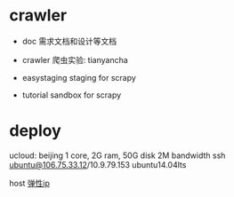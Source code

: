 # crawler

- doc
  需求文档和设计等文档

- crawler
  爬虫实验: tianyancha

- easystaging
  staging for scrapy

- tutorial
  sandbox for scrapy

# deploy

ucloud:
 beijing
   1 core, 2G ram, 50G disk
   2M bandwidth
   ssh ubuntu@106.75.33.12/10.9.79.153
   ubuntu14.04lts

host
[弹性ip](https://docs.ucloud.cn/api-docs-az/unet-api/modify_eip_weight.html)

